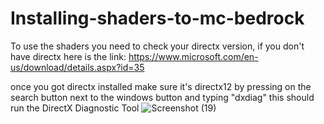 # Installing-shaders-to-mc-bedrock

To use the shaders you need to check your directx version, if you don't have directx here is the link: https://www.microsoft.com/en-us/download/details.aspx?id=35

once you got directx installed make sure it's directx12 by pressing on the search button next to the windows button and typing "dxdiag" this should run the DirectX Diagnostic Tool
![Screenshot (19)](https://user-images.githubusercontent.com/77900806/218931231-e778a5d8-9a22-403f-9b9a-6c4d47f7d183.png)
